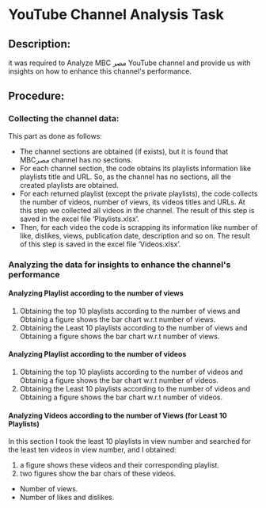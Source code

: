# YouTube Channel Analysis Task

## Description:
it was required to Analyze MBC مصر YouTube channel and provide us with insights on how to enhance this channel's performance.

## Procedure:
### Collecting the channel data:

  This part as done as follows:
  - The channel sections are obtained (if exists), but it is found that MBCمصر channel has no sections.
  - For each channel section, the code obtains its playlists information like playlists title and URL. So, as the channel has no sections, all the created playlists are obtained.
  - For each returned playlist (except the private playlists), the code collects the number of videos, number of views, its videos titles and URLs. At this step we collected all videos in the channel. The result of this step is saved in the excel file ‘Playlists.xlsx’. 
  - Then, for each video the code is scrapping its information like number of like, dislikes, views, publication date, description and so on. The result of this step is saved in the excel file ‘Videos.xlsx’.

### Analyzing the data for insights to enhance the channel's performance
 
#### Analyzing Playlist according to the number of views
   1. Obtaining the top 10 playlists according to the number of views and Obtainig a figure shows the bar chart w.r.t number of views.
   2. Obtaining the Least 10 playlists according to the number of views and Obtaining a figure shows the bar chart w.r.t number of views.

#### Analyzing Playlist according to the number of videos
   1. Obtaining the top 10 playlists according to the number of videos and Obtainig a figure shows the bar chart w.r.t number of videos.
   2. Obtaining the Least 10 playlists according to the number of videos and Obtaining a figure shows the bar chart w.r.t number of videos.
#### Analyzing Videos according to the number of Views (for Least 10 Playlists)
In this section I took the least 10 playlists in view number and searched for the least ten videos in view number, and I obtained:
   1. a figure shows these videos and their corresponding playlist.
   2. two figures show the bar chars of these videos. 
   - Number of views.
   - Number of likes and dislikes.
